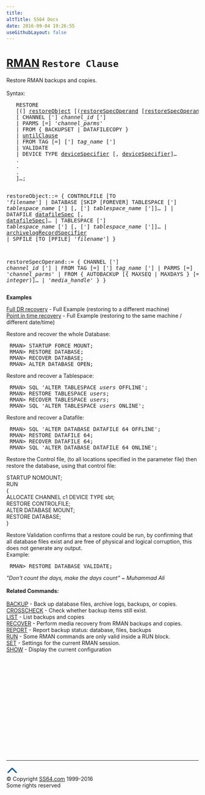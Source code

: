 ```yaml
---
title:
altTitle: SS64 Docs
date: 2016-09-04 19:26:55
useGithubLayout: false
---
```

<!-- #BeginLibraryItem "/Library/head_ora.lbi" --><!-- #EndLibraryItem --><h1><a href="rman.html">RMAN</a> <code>Restore Clause</code></h1>
<p>Restore RMAN backups and copies.<br>
  <br>
  Syntax:</p>
<pre>   RESTORE
   [(] <a href="rman_restore.html#restoreObject">restoreObject</a> [(<a href="rman_restore.html#restoreSpecOperand">restoreSpecOperand</a> [<a href="rman_restore.html#restoreSpecOperand">restoreSpecOperand</a>]…] [)]… 
   [ CHANNEL ['] <i>channel_id</i> ['] 
   | PARMS [=] '<i>channel_parms</i>' 
   | FROM { BACKUPSET | DATAFILECOPY } 
   | <a href="rman_untilClause.html">untilClause</a> 
   | FROM TAG [=] ['] <i>tag_name</i> ['] 
   | VALIDATE 
   | DEVICE TYPE <a href="rman_devicespecifier.html">deviceSpecifier</a> [, <a href="rman_devicespecifier.html">deviceSpecifier</a>]… 
   .
   .
   .
   ]…;

   restoreObject<a id="restoreObject"></a>::=
     { CONTROLFILE [TO '<i>filename</i>']
     | DATABASE 
       [SKIP [FOREVER] TABLESPACE 
        ['] <i>tablespace_name</i> ['] [, ['] <i>tablespace_name</i> [']]…
       ]
     | DATAFILE <a href="rman_datafile.html">datafileSpec</a> [, <a href="rman_datafile.html">datafileSpec</a>]…
     | TABLESPACE ['] <i>tablespace_name </i>['] [, ['] <i>tablespace_name</i> [']]…
     | <a href="rman_archivelogRecordSpecifier.html">archivelogRecordSpecifier</a>
     | SPFILE [TO [PFILE] '<i>filename</i>']
     }

   restoreSpecOperand<a id="restoreSpecOperand"></a>::=
     { CHANNEL ['] <i>channel_id </i>[']
     | FROM TAG [=] ['] <i>tag_name</i> [']
     | PARMS [=] '<i>channel_parms</i>'
     | FROM 
       { AUTOBACKUP 
         [{ MAXSEQ | MAXDAYS } [=] <i>integer</i>)]… 
       | '<i>media_handle</i>'
       }
     }</pre>
<p><b>Examples</b></p>
<p><span class="BP"><a href="rman_restore_example.html">Full DR recovery</a> - Full Example (restoring to a different machine) <br>
<a href="rman_pitr_example.html">Point in time recovery</a> - Full Example (restoring to the same machine / different date/time) </span></p>
<p>Restore and recover the whole Database:</p>
<pre> RMAN&gt; STARTUP FORCE MOUNT;
 RMAN&gt; RESTORE DATABASE;
 RMAN&gt; RECOVER DATABASE;
 RMAN&gt; ALTER DATABASE OPEN;
</pre>
<p>Restore and recover a Tablespace:</p>
<pre> RMAN&gt; SQL 'ALTER TABLESPACE <i>users</i> OFFLINE';
 RMAN&gt; RESTORE TABLESPACE <i>users</i>;
 RMAN&gt; RECOVER TABLESPACE <i>users</i>;
 RMAN&gt; SQL 'ALTER TABLESPACE <i>users</i> ONLINE';
</pre>
<p>Restore and recover a Datafile:</p>
<pre> RMAN&gt; SQL 'ALTER DATABASE DATAFILE 64 OFFLINE';
 RMAN&gt; RESTORE DATAFILE 64;
 RMAN&gt; RECOVER DATAFILE 64;
 RMAN&gt; SQL 'ALTER DATABASE DATAFILE 64 ONLINE';</pre>
<p class="BP">Restore the Control file, (to all locations specified in the parameter
file) then restore the database, using that control file:</p>
<p class="code">STARTUP NOMOUNT;<br>
  RUN<br>
  {<br>
  ALLOCATE CHANNEL c1 DEVICE TYPE sbt;<br>
  RESTORE CONTROLFILE;<br>
  ALTER DATABASE MOUNT;<br>
  RESTORE DATABASE;<br>
}</p>
<p class="BP">Restore Validation confirms that a restore could be run, by confirming
    that all database files exist and are free of physical and logical corruption,
    this does not generate any output.<br>
  Example:</p>
<pre class="CE"> RMAN&gt; RESTORE DATABASE VALIDATE;</pre>
<p><i class="quote">"Don't count the days, make the days count" ~ Muhammad Ali</i><br>
<br>
<b>Related Commands:</b><br>
<br>
<a href="rman_backup.html">BACKUP</a> - Back up database files, archive logs, backups, or copies. <a href="rman_crosscheck.html"><br>
CROSSCHECK</a> - Check whether backup items still exist. <a href="rman_list.html"><br>
LIST</a> - List backups and copies <a href="rman_recover.html"><br>
RECOVER</a> - Perform media recovery from RMAN backups and copies. <a href="rman_report.html"><br>
REPORT</a> - Report backup status: database, files, backups <a href="rman_run.html"><br>
RUN</a> - Some RMAN commands are only valid inside a RUN block. <a href="rman_set.html"><br>
SET</a> - Settings for the current RMAN session. <a href="rman_show.html"><br>
SHOW</a> - Display the current configuration</p><!-- #BeginLibraryItem "/Library/foot_ora.lbi" --><p>
<!-- oracle-footer -->
<ins class="adsbygoogle" style="display:inline-block;width:300px;height:250px" data-ad-client="ca-pub-6140977852749469" data-ad-slot="4275490898"></ins>
<script>
(adsbygoogle = window.adsbygoogle || []).push({});
</script></p>
<hr>
<div id="bl" class="footer"><a href="rman_restore.html#"><img src="../images/top.png" width="30" height="22" alt="Back to the Top"></a></div>
<div id="br" class="footer, tagline">© Copyright <a href="http://ss64.com/">SS64.com</a> 1999-2016<br>
Some rights reserved</div><!-- #EndLibraryItem -->

